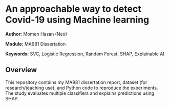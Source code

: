 # An approachable way to detect Covid-19 using Machine learning

**Author:** Momen Hasan (Neo)  

**Module:** MA981 Dissertation  

**Keywords:** SVC, Logistic Regression, Random Forest, SHAP, Explainable AI

## Overview
This repository contains my MA981 dissertation report, dataset (for research/teaching use), and Python code to reproduce the experiments. The study evaluates multiple classifiers and explains predictions using SHAP.


